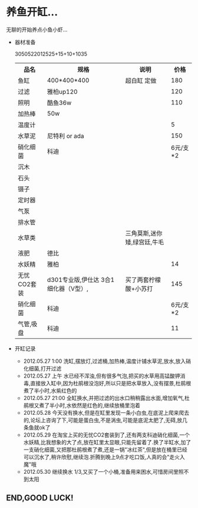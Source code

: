 养鱼开缸...
================

无聊的开始养点小鱼小虾...

- 器材准备

    <table>
        <tr>
            <th>品名</th><th>规格</th><th>说明</th><th>价格</th>
        </tr>
        <tr>
            <td>鱼缸</td><td>400*400*400</td><td>超白缸 定做</td><td>180</td>
        </tr>
        <tr>
            <td>过滤</td><td>雅柏up120</td><td></td><td>120</td>
        </tr>
        <tr>
            <td>照明</td><td>酷鱼36w</td><td></td><td>110</td>
        </tr>
        <tr>
            <td>加热棒</td><td>50w</td><td></td>30<td></td>
        </tr>
        <tr>
            <td>温度计</td><td></td><td></td><td>5</td>
        </tr>
        <tr>
            <td>水草泥</td><td>尼特利 or ada</td><td></td><td>150</td>
        </tr>
        <tr>
            <td>硝化细菌</td><td>科迪</td><td></td><td>6元/支*2</td>
        </tr>
        <tr>
            <td>沉木</td><td></td><td></td>50<td></td>
        </tr>
        <tr>
            <td>石头</td><td></td><td></td>5<td></td>
        </tr>
        <tr>
            <td>镊子</td><td></td><td></td>2<td></td>
        </tr>
        <tr>
            <td>定时器</td><td></td><td></td>20<td></td>
        </tr>
        <tr>
            <td>气泵</td><td></td><td></td>12<td></td>
        </tr>
        <tr>
            <td>排水管</td><td></td><td></td>5<td></td>
        </tr>
        <tr>
            <td>水草类</td><td></td><td>三角莫斯,迷你矮,绿宫廷,牛毛</td>25+15+10+10<td></td>
        </tr>
        <tr>
            <td>液肥</td><td>德比</td><td></td>35<td></td>
        </tr>
        <tr>
            <td>水妖精</td><td>雅柏</td><td></td><td>14</td>
        </tr>
        <tr>
            <td>无忧CO2套装</td><td>d301专业版,伊仕达 3合1细化器（V型）,</td><td>买了两套柠檬酸+小苏打</td><td>145</td>
        </tr>
        <tr>
            <td>硝化细菌</td><td>科迪</td><td></td><td>6元/支*2</td>
        </tr>
        <tr>
            <td>气管,吸盘</td><td>科迪</td><td></td><td>11</td>
        </tr>
    </table>

- 开缸记录

    - 2012.05.27 1:00 洗缸,摆放灯,过滤桶,加热棒,温度计铺水草泥,放水,放入硝化细菌,打开过滤
    - 2012.05.27 上午 水已经不浑浊,但有很多气泡,把买的水草用高锰酸钾消毒,直接放入缸中,因为杜鹃根没泡好,所以只是把水草放入,没有摆景,杜鹃根煮了半小时,水紫红色的
    - 2012.05.27 21:00 全缸换水,并把过滤的出水口稍稍露出水面,增加氧气,杜鹃根又煮了半小时,水依然是红色的,继续放桶里泡着
    - 2012.05.28 今天没有换水,但是在缸里发现一条小白虫,在底泥上爬来爬去的,论坛上咨询了下,可能是蛋白虫,不是涡虫,可能是底泥太肥了,无碍,放几条鱼就ok了
    - 2012.05.29 在淘宝上买的无忧CO2套装到了,还有两支科迪硝化细菌,一个水妖精,比我想象的大了点,放在缸里太显眼,只能先留着了.换了半缸水,加了一支硝化细菌,又把那杜鹃根煮了煮,还是一锅"冰红茶",但是放在桶里已经可以沉水了,稍许欣慰,继续泡.折腾到晚上9点才吃口饭,人真的会"走火入魔"哦
    - 2012.05.30 继续换水 1/3,又买了一个小桶,准备用来困水,可惜房间里照不到太阳


END,GOOD LUCK!
--------------
